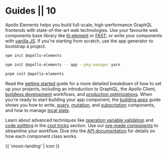 # Guides || 10

Apollo Elements helps you build full-scale, high-performance GraphQL frontends with state-of-the-art web technologies. Use your favourite web components base library like [lit-element](../api/libraries/lit-apollo/) or [FAST](../api/libraries/fast/); or write your components with [vanilla JS](../api/libraries/mixins/). If you're starting from scratch, use the app generator to bootstrap a project.

<code-tabs collection="package-managers" default-tab="npm">

```bash tab npm
npm init @apollo-elements
```

```bash tab yarn
npm init @apollo-elements -- app --pkg-manager yarn
```

```bash tab pnpm
pnpm init @apollo-elements
```

</code-tabs>

Read the [getting started](./getting-started/) guide for a more detailed breakdown of how to set up your projects, including an introduction to GraphQL, the Apollo Client, [buildless development](./getting-started/buildless-development/) workflows, and [production optimizations](./getting-started/building-for-production/). When you're ready to start building your app component, the [building apps](./building-apps/) guide shows you how to write, [query](./building-apps/queries/), [mutation](./building-apps/mutations/), and [subscription](./building-apps/subscriptions/) components, and how to manage [local state](./building-apps/local-state/).

Learn about advanced techniques like [operation variable validation](./cool-tricks/validating-variables/) and [code splitting](./cool-tricks/code-splitting/) in the [cool tricks](./cool-tricks/) section. Use our [pre-made components](../api/components/) to streamline your workflow. Dive into the [API documentation](../api/) for details on how each component class works.

{{ 'moon-landing' | icon }}

<style data-helmett>
  .icon.moon-landing {
    display: block;
    opacity: 0.75;
    width: 60%;
    margin: 0 auto;
  }
</style>
